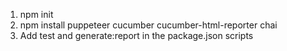 1. npm init
2. npm install puppeteer cucumber cucumber-html-reporter chai
3. Add test and generate:report in the package.json scripts

